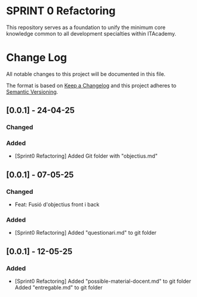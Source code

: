 # SPRINT 0 Refactoring
This repository serves as a foundation to unify the minimum core knowledge common to all development specialties within ITAcademy.

# Change Log
All notable changes to this project will be documented in this file.
 
The format is based on [Keep a Changelog](http://keepachangelog.com/)
and this project adheres to [Semantic Versioning](http://semver.org/).
 

## [0.0.1] - 24-04-25
### Changed

### Added
- [Sprint0 Refactoring] 
  Added Git folder with "objectius.md"
 
## [0.0.1] - 07-05-25
### Changed
- Feat: Fusió d'objectius front i back
### Added
- [Sprint0 Refactoring] 
  Added "questionari.md" to git folder

## [0.0.1] - 12-05-25
### Added
- [Sprint0 Refactoring] 
  Added "possible-material-docent.md" to git folder
  Added "entregable.md" to git folder
